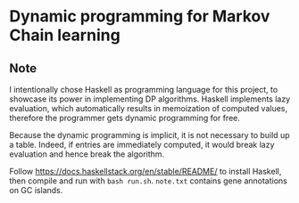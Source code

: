 # Dynamic programming for Markov Chain learning

## Note

I intentionally chose Haskell as programming language for this project, 
to showcase its power in implementing DP algorithms. Haskell implements
lazy evaluation, which automatically results in memoization of computed
values, therefore the programmer gets dynamic programming for free. 

Because the dynamic programming is implicit, it is not necessary to build
up a table. Indeed, if entries are immediately computed, it would break
lazy evaluation and hence break the algorithm. 

Follow https://docs.haskellstack.org/en/stable/README/ to install Haskell, 
then compile and run with `bash run.sh`. `note.txt` contains gene annotations
on GC islands. 
